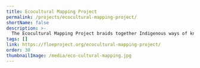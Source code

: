 ```yaml
---
title: Ecocultural Mapping Project
permalink: /projects/ecocultural-mapping-project/
shortName: false
description: >-
  The Ecocultural Mapping Project braids together Indigenous ways of knowing and Western ecological science to create an interactive, educational, ecocultural map of Retreat Cove (Xetthecum in the Hul’qumi’num language), on Galiano Island, BC, Canada.
tags: []
link: https://floeproject.org/ecocultural-mapping-project/
order: 30
thumbnailImage: /media/eco-cultural-mapping.jpg
---
```

